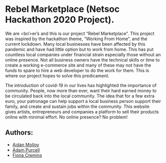 # Rebel Marketplace (Netsoc Hackathon 2020 Project).
We are \<br/>er’s and this is our project “Rebel Marketplace”. This project was inspired by the hackathon theme, “Working From Home”, and the current lockdown. Many local businesses have been affected by this pandemic and have had little option but to work from home. This has put countless local companies under financial strain especially those without an online presence. Not all business owners have the technical skills or time to create a working e-commerce site and many of these may not have the funds to spare to hire a web developer to do the work for them. This is where our project hopes to solve this predicament. 

The introduction of covid-19 in our lives has highlighted the importance of community. People, now more than ever, want their hard earned money to be circulated back into the local community. The idea that for a few extra euro, your patronage can help support a local business person support their family, and create and sustain jobs within the community. This website gives artists, entrepreneurs and companies a platform to sell their products online with minimal effort. No online presence? No problem!

## Authors:
- [Aidan Molloy](https://github.com/AidanMolloy)
- [Adam Purcell](https://github.com/ap7t)
- [Fiona Cremins](https://github.com/fionacremins)

